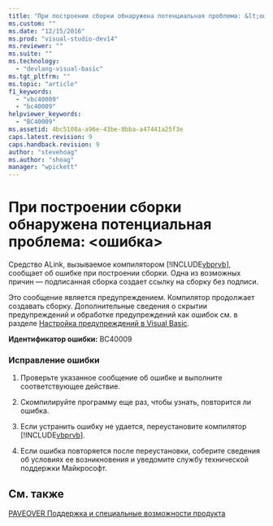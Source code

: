 ```yaml
---
title: "При построении сборки обнаружена потенциальная проблема: &lt;ошибка&gt; | Microsoft Docs"
ms.custom: ""
ms.date: "12/15/2016"
ms.prod: "visual-studio-dev14"
ms.reviewer: ""
ms.suite: ""
ms.technology: 
  - "devlang-visual-basic"
ms.tgt_pltfrm: ""
ms.topic: "article"
f1_keywords: 
  - "vbc40009"
  - "bc40009"
helpviewer_keywords: 
  - "BC40009"
ms.assetid: 4bc5108a-a96e-43be-8bba-a47441a25f3e
caps.latest.revision: 9
caps.handback.revision: 9
author: "stevehoag"
ms.author: "shoag"
manager: "wpickett"
---
```

# При построении сборки обнаружена потенциальная проблема: &lt;ошибка&gt;
Средство ALink, вызываемое компилятором [!INCLUDE[vbprvb](../dotnet/includes/vbprvb_md.md)], сообщает об ошибке при построении сборки. Одна из возможных причин — подписанная сборка создает ссылку на сборку без подписи.  
  
 Это сообщение является предупреждением. Компилятор продолжает создавать сборку. Дополнительные сведения о скрытии предупреждений и обработке предупреждений как ошибок см. в разделе [Настройка предупреждений в Visual Basic](../Topic/Configuring%20Warnings%20in%20Visual%20Basic.md).  
  
 **Идентификатор ошибки:** BC40009  
  
### Исправление ошибки  
  
1.  Проверьте указанное сообщение об ошибке и выполните соответствующее действие.  
  
2.  Скомпилируйте программу еще раз, чтобы узнать, повторится ли ошибка.  
  
3.  Если устранить ошибку не удается, переустановите компилятор [!INCLUDE[vbprvb](../dotnet/includes/vbprvb_md.md)].  
  
4.  Если ошибка повторяется после переустановки, соберите сведения об условиях ее возникновения и уведомите службу технической поддержки Майкрософт.  
  
## См. также  
 [PAVEOVER Поддержка и специальные возможности продукта](http://msdn.microsoft.com/ru-ru/14e1d293-7b6d-40a6-bf3e-a92f8ee6c88c)